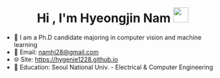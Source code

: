 
<h1 align="center"><b>Hi , I'm Hyeongjin Nam </b><img src="https://media.giphy.com/media/hvRJCLFzcasrR4ia7z/giphy.gif" width="35"></h1>


- 🔭 I am a Ph.D candidate majoring in computer vision and machine learning
- 💌 Email: namhj28@gmail.com
- 🌐 Site: https://hygenie1228.github.io
- 🏫 Education: Seoul National Univ. - Electrical & Computer Engineering

